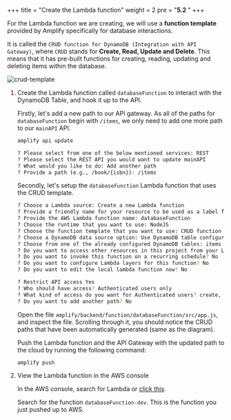 +++
title = "Create the Lambda function"
weight = 2
pre = "<b>5.2 </b>"
+++

For the Lambda function we are creating, we will use a **function template** provided by Amplify specifically for database interactions.
    
It is called the `CRUD function for DynamoDB (Integration with API Gateway)`, where `CRUD` stands for **Create, Read, Update and Delete**. This means that it has pre-built functions for creating, reading, updating and deleting items within the database. 

![crud-template](/img/CRUDTemplate.png)

1. Create the Lambda function called `databaseFunction` to interact with the DynamoDB Table, and hook it up to the API. 
    
    Firstly, let's add a new path to our API gateway. As all of the paths for `databaseFunction` begin with `/items`, we only need to add one more path to our `mainAPI` API.
    
    ```bash
    amplify api update
    
    ? Please select from one of the below mentioned services: REST
    ? Please select the REST API you would want to update mainAPI
    ? What would you like to do: Add another path
    ? Provide a path (e.g., /book/{isbn}): /items
    ```
    
    Secondly, let's setup the `databaseFunction` Lambda function that uses the CRUD template.
    
    ```bash
    ? Choose a Lambda source: Create a new Lambda function
    ? Provide a friendly name for your resource to be used as a label for this category in the project: databaseFunction
    ? Provide the AWS Lambda function name: databaseFunction
    ? Choose the runtime that you want to use: NodeJS
    ? Choose the function template that you want to use: CRUD function for DynamoDB (Integration with API Gateway)
    ? Choose a DynamoDB data source option: Use DynamoDB table configured in the current Amplify project
    ? Choose from one of the already configured DynamoDB tables: items
    ? Do you want to access other resources in this project from your Lambda function? No
    ? Do you want to invoke this function on a recurring schedule? No
    ? Do you want to configure Lambda layers for this function? No
    ? Do you want to edit the local lambda function now? No
    
    ? Restrict API access Yes
    ? Who should have access? Authenticated users only
    ? What kind of access do you want for Authenticated users? create, read, update, delete
    ? Do you want to add another path? No
    ```
    
    Open the file `amplify/backend/function/databaseFunction/src/app.js`, and inspect the file. Scrolling through it, you should notice the CRUD paths that have been automatically generated (same as the diagram). 
    
    Push the Lambda function and the API Gateway with the updated path to the cloud by running the following command:
    ```bash
    amplify push
    ```

2.  View the Lambda function in the AWS console

    In the AWS console, search for Lambda or [click this](https://ap-southeast-2.console.aws.amazon.com/lambda/home?region=ap-southeast-2).
  
    Search for the function `databaseFunction-dev`. This is the function you just pushed up to AWS.